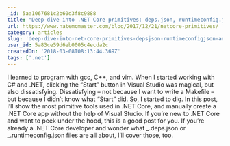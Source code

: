 ```yaml
---
_id: 5aa1067681c2b60d3f8c9888
title: "Deep-dive into .NET Core primitives: deps.json, runtimeconfig.json, and dll's"
url: https://www.natemcmaster.com/blog/2017/12/21/netcore-primitives/
category: articles
slug: 'deep-dive-into-net-core-primitives-depsjson-runtimeconfigjson-and-dlls'
user_id: 5a83ce59d6eb0005c4ecda2c
createdOn: '2018-03-08T08:13:44.369Z'
tags: ['.net']
---
```


I learned to program with gcc, C++, and vim. When I started working with C# and .NET, clicking the “Start” button in Visual Studio was magical, but also dissatisfying. Dissatisfying – not because I want to write a Makefile – but because I didn’t know what “Start” did. So, I started to dig. In this post, I’ll show the most primitive tools used in .NET Core, and manually create a .NET Core app without the help of Visual Studio. If you’re new to .NET Core and want to peek under the hood, this is a good post for you. If you’re already a .NET Core developer and wonder what _.deps.json or _.runtimeconfig.json files are all about, I’ll cover those, too.
